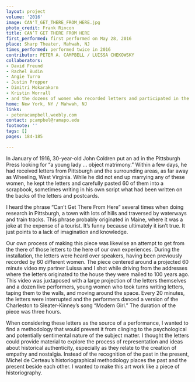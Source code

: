```yaml
---
layout: project
volume: '2016'
image: CAN'T_GET_THERE_FROM_HERE.jpg
photo_credit: Frank Rincon
title: CAN’T GET THERE FROM HERE
first_performed: first performed on May 28, 2016
place: Sharp Theater, Mahwah, NJ
times_performed: performed twice in 2016
contributor: PETER A. CAMPBELL / LUISSA CHEKOWSKY
collaborators:
- David Freund
- Rachel Budin
- Angie Turro
- Justin Propper
- Dimitri Mokarakorn
- Kristin Worrall
- and the dozens of women who recorded letters and participated in the performances
home: New York, NY / Mahwah, NJ
links:
- peteracampbell.weebly.com
contact: pcampbel@ramapo.edu
footnote: ''
tags: []
pages: 184-185

---
```


In January of 1916, 30-year-old John Coldren put an ad in the Pittsburgh Press looking for “a young lady … object matrimony.” Within a few days, he had received letters from Pittsburgh and the surrounding areas, as far away as Wheeling, West Virginia. While he did not end up marrying any of these women, he kept the letters and carefully pasted 60 of them into a scrapbook, sometimes writing in his own script what had been written on the backs of the letters and postcards.

I heard the phrase “Can’t Get There From Here” several times when doing research in Pittsburgh, a town with lots of hills and traversed by waterways and train tracks. This phrase probably originated in Maine, where it was a joke at the expense of a tourist. It’s funny because ultimately it isn’t true. It just points to a lack of imagination and knowledge.

Our own process of making this piece was likewise an attempt to get from the there of those letters to the here of our own experiences. During the installation, the letters were heard over speakers, having been previously recorded by 60 different women. The piece centered around a projected 60 minute video my partner Luissa and I shot while driving from the addresses where the letters originated to the house they were mailed to 100 years ago. This video was juxtaposed with a large projection of the letters themselves and a dozen live performers, young women who took turns writing letters, taping them to the walls, and moving around the space. Every 20 minutes, the letters were interrupted and the performers danced a version of the Charleston to Sleater-Kinney’s song “Modern Girl.” The duration of the piece was three hours.

When considering these letters as the source of a performance, I wanted to find a methodology that would prevent it from clinging to the psychological and potentially sentimental nature of the subject matter. I thought the letters could provide material to explore the process of representation and ideas about historical authenticity, especially as they relate to the creation of empathy and nostalgia. Instead of the recognition of the past in the present, Michel de Certeau’s historiographical methodology places the past and the present beside each other. I wanted to make this art work like a piece of historiography.
